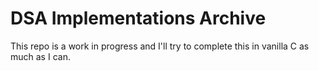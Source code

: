 # DSA Implementations Archive
This repo is a work in progress and I'll try to complete this in vanilla C as much as I can.
